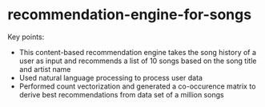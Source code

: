 # recommendation-engine-for-songs

Key points:
- This content-based recommendation engine takes the song history of a user as input and recommends a list of 10 songs based on the song title and artist name
- Used natural language processing to process user data
- Performed count vectorization and generated a co-occurence matrix to derive best recommendations from data set of a million songs
